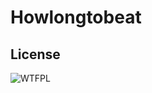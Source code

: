 # Howlongtobeat


## License

![WTFPL](http://www.wtfpl.net/wp-content/uploads/2012/12/wtfpl-badge-4.png)

